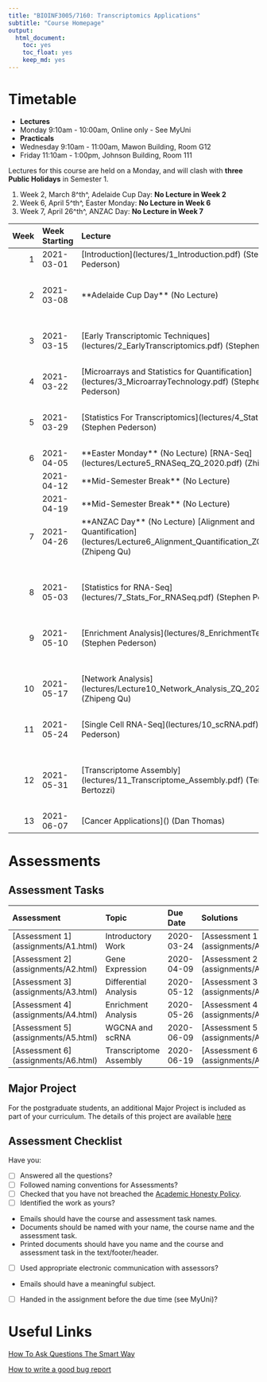 ```yaml
---
title: "BIOINF3005/7160: Transcriptomics Applications"
subtitle: "Course Homepage"
output: 
  html_document: 
    toc: yes
    toc_float: yes
    keep_md: yes
---
```










# Timetable

- **Lectures**
- Monday 9:10am - 10:00am, Online only - See MyUni
- **Practicals**
- Wednesday 9:10am - 11:00am, Mawon Building, Room G12
- Friday 11:10am - 1:00pm, Johnson Building, Room 111

Lectures for this course are held on a Monday, and will clash with **three Public Holidays** in Semester 1.

1. Week 2, March 8^th^, Adelaide Cup Day: **No Lecture in Week 2**
2. Week 6, April 5^th^, Easter Monday: **No Lecture in Week 6** 
3. Week 7, April 26^th^, ANZAC Day: **No Lecture in Week 7**



<table class="table table-striped table-hover table-condensed table-responsive" style="margin-left: auto; margin-right: auto;">
 <thead>
  <tr>
   <th style="text-align:right;"> Week </th>
   <th style="text-align:left;"> Week Starting </th>
   <th style="text-align:left;"> Lecture </th>
   <th style="text-align:left;"> Practical </th>
  </tr>
 </thead>
<tbody>
  <tr>
   <td style="text-align:right;"> 1 </td>
   <td style="text-align:left;"> 2021-03-01 </td>
   <td style="text-align:left;"> [Introduction](lectures/1_Introduction.pdf) (Stephen Pederson) </td>
   <td style="text-align:left;"> [Introduction to R and `rmarkdown`](practicals/1_IntroR.html) </td>
  </tr>
  <tr>
   <td style="text-align:right;">  </td>
   <td style="text-align:left;">  </td>
   <td style="text-align:left;">  </td>
   <td style="text-align:left;"> [Manipulating Text in R](practicals/1_Using_stringr.html) </td>
  </tr>
  <tr>
   <td style="text-align:right;"> 2 </td>
   <td style="text-align:left;"> 2021-03-08 </td>
   <td style="text-align:left;"> **Adelaide Cup Day** (No Lecture) </td>
   <td style="text-align:left;"> [Using the tidyverse](practicals/2_Tidyverse.html) </td>
  </tr>
  <tr>
   <td style="text-align:right;">  </td>
   <td style="text-align:left;">  </td>
   <td style="text-align:left;">  </td>
   <td style="text-align:left;"> [Plotting Data with the `tidyverse`](practicals/2.2_Tidyverse.html) </td>
  </tr>
  <tr>
   <td style="text-align:right;"> 3 </td>
   <td style="text-align:left;"> 2021-03-15 </td>
   <td style="text-align:left;"> [Early Transcriptomic Techniques](lectures/2_EarlyTranscriptomics.pdf) (Stephen Pederson) </td>
   <td style="text-align:left;"> [Data Types in R](practicals/3.1_DataTypes.html) </td>
  </tr>
  <tr>
   <td style="text-align:right;">  </td>
   <td style="text-align:left;">  </td>
   <td style="text-align:left;">  </td>
   <td style="text-align:left;"> [Additional Visualisation](practicals/3.2_MoreVisualisation.html) </td>
  </tr>
  <tr>
   <td style="text-align:right;"> 4 </td>
   <td style="text-align:left;"> 2021-03-22 </td>
   <td style="text-align:left;"> [Microarrays and Statistics for Quantification](lectures/3_MicroarrayTechnology.pdf) (Stephen Pederson) </td>
   <td style="text-align:left;"> [The Bioconductor Project](practicals/4.1_Bioconductor.html) </td>
  </tr>
  <tr>
   <td style="text-align:right;">  </td>
   <td style="text-align:left;">  </td>
   <td style="text-align:left;">  </td>
   <td style="text-align:left;"> [Genomic Ranges](practicals/4.2_GenomicRanges.html) </td>
  </tr>
  <tr>
   <td style="text-align:right;"> 5 </td>
   <td style="text-align:left;"> 2021-03-29 </td>
   <td style="text-align:left;"> [Statistics For Transcriptomics](lectures/4_Statistics.pdf) (Stephen Pederson) </td>
   <td style="text-align:left;"> [Basic Statistics in R](practicals/5.1_Statistics.html) </td>
  </tr>
  <tr>
   <td style="text-align:right;">  </td>
   <td style="text-align:left;">  </td>
   <td style="text-align:left;">  </td>
   <td style="text-align:left;"> [Differential Expression](practicals/5.2_MoreStatistics.html) </td>
  </tr>
  <tr>
   <td style="text-align:right;"> 6 </td>
   <td style="text-align:left;"> 2021-04-05 </td>
   <td style="text-align:left;"> **Easter Monday** (No Lecture) [RNA-Seq](lectures/Lecture5_RNASeq_ZQ_2020.pdf) (Zhipeng Qu) </td>
   <td style="text-align:left;"> [Using Limma For Differential Expression](practicals/6.1_Limma.html) </td>
  </tr>
  <tr>
   <td style="text-align:right;">  </td>
   <td style="text-align:left;"> 2021-04-12 </td>
   <td style="text-align:left;"> **Mid-Semester Break** (No Lecture) </td>
   <td style="text-align:left;"> []() </td>
  </tr>
  <tr>
   <td style="text-align:right;">  </td>
   <td style="text-align:left;"> 2021-04-19 </td>
   <td style="text-align:left;"> **Mid-Semester Break** (No Lecture) </td>
   <td style="text-align:left;"> []() </td>
  </tr>
  <tr>
   <td style="text-align:right;"> 7 </td>
   <td style="text-align:left;"> 2021-04-26 </td>
   <td style="text-align:left;"> **ANZAC Day** (No Lecture) [Alignment and Quantification](lectures/Lecture6_Alignment_Quantification_ZQ_2020.pdf) (Zhipeng Qu) </td>
   <td style="text-align:left;"> [More Complex Designs](practicals/7.1_More_Complex_Designs.html) </td>
  </tr>
  <tr>
   <td style="text-align:right;">  </td>
   <td style="text-align:left;">  </td>
   <td style="text-align:left;">  </td>
   <td style="text-align:left;"> [More Complex Designs (2)](practicals/7.2_More_Complex_Designs2.html) </td>
  </tr>
  <tr>
   <td style="text-align:right;"> 8 </td>
   <td style="text-align:left;"> 2021-05-03 </td>
   <td style="text-align:left;"> [Statistics for RNA-Seq](lectures/7_Stats_For_RNASeq.pdf) (Stephen Pederson) </td>
   <td style="text-align:left;"> [Alignments and Visualisation](practicals/8.1_Alignments.html) </td>
  </tr>
  <tr>
   <td style="text-align:right;">  </td>
   <td style="text-align:left;">  </td>
   <td style="text-align:left;">  </td>
   <td style="text-align:left;"> [Alignments and Visualisation](practicals/8.2_Scripting_Alignments.html) </td>
  </tr>
  <tr>
   <td style="text-align:right;"> 9 </td>
   <td style="text-align:left;"> 2021-05-10 </td>
   <td style="text-align:left;"> [Enrichment Analysis](lectures/8_EnrichmentTesting.pdf) (Stephen Pederson) </td>
   <td style="text-align:left;"> [Differential Expression Using edgeR](practicals/9.1_edgeR.html) </td>
  </tr>
  <tr>
   <td style="text-align:right;">  </td>
   <td style="text-align:left;">  </td>
   <td style="text-align:left;">  </td>
   <td style="text-align:left;"> [Enrichment Strategies](practicals/9.2_EnrichmentAnalysis.html) </td>
  </tr>
  <tr>
   <td style="text-align:right;"> 10 </td>
   <td style="text-align:left;"> 2021-05-17 </td>
   <td style="text-align:left;"> [Network Analysis](lectures/Lecture10_Network_Analysis_ZQ_2020.pdf) (Zhipeng Qu) </td>
   <td style="text-align:left;"> [WGCNA_part1](practicals/10.1_WGCNA_part1.html) </td>
  </tr>
  <tr>
   <td style="text-align:right;">  </td>
   <td style="text-align:left;">  </td>
   <td style="text-align:left;">  </td>
   <td style="text-align:left;"> [WGCNA_part2](practicals/10.2_WGCNA_part2.html) </td>
  </tr>
  <tr>
   <td style="text-align:right;"> 11 </td>
   <td style="text-align:left;"> 2021-05-24 </td>
   <td style="text-align:left;"> [Single Cell RNA-Seq](lectures/10_scRNA.pdf) (Stephen Pederson) </td>
   <td style="text-align:left;"> [scRNA](practicals/11.1_scRNA.html) </td>
  </tr>
  <tr>
   <td style="text-align:right;">  </td>
   <td style="text-align:left;">  </td>
   <td style="text-align:left;">  </td>
   <td style="text-align:left;"> [scRNA](practicals/11.1_scRNA.html#removing_other_low_quality_cells) </td>
  </tr>
  <tr>
   <td style="text-align:right;"> 12 </td>
   <td style="text-align:left;"> 2021-05-31 </td>
   <td style="text-align:left;"> [Transcriptome Assembly](lectures/11_Transcriptome_Assembly.pdf) (Terry Bertozzi) </td>
   <td style="text-align:left;"> [Using StringTie to Define New Transcripts](practicals/12_Stringtie.html) </td>
  </tr>
  <tr>
   <td style="text-align:right;">  </td>
   <td style="text-align:left;">  </td>
   <td style="text-align:left;">  </td>
   <td style="text-align:left;"> [Assignment and Project Questions]() </td>
  </tr>
  <tr>
   <td style="text-align:right;"> 13 </td>
   <td style="text-align:left;"> 2021-06-07 </td>
   <td style="text-align:left;"> [Cancer Applications]() (Dan Thomas) </td>
   <td style="text-align:left;"> []() </td>
  </tr>
</tbody>
</table>



# Assessments




## Assessment Tasks

<table class="table table-striped table-hover table-condensed table-responsive" style="margin-left: auto; margin-right: auto;">
 <thead>
  <tr>
   <th style="text-align:left;"> Assessment </th>
   <th style="text-align:left;"> Topic </th>
   <th style="text-align:left;"> Due Date </th>
   <th style="text-align:left;"> Solutions </th>
  </tr>
 </thead>
<tbody>
  <tr>
   <td style="text-align:left;"> [Assessment 1](assignments/A1.html) </td>
   <td style="text-align:left;"> Introductory Work </td>
   <td style="text-align:left;"> 2020-03-24 </td>
   <td style="text-align:left;"> [Assessment 1 Solutions](assignments/A1_Solutions.html) </td>
  </tr>
  <tr>
   <td style="text-align:left;"> [Assessment 2](assignments/A2.html) </td>
   <td style="text-align:left;"> Gene Expression </td>
   <td style="text-align:left;"> 2020-04-09 </td>
   <td style="text-align:left;"> [Assessment 2 Solutions](assignments/A2_Solutions.html) </td>
  </tr>
  <tr>
   <td style="text-align:left;"> [Assessment 3](assignments/A3.html) </td>
   <td style="text-align:left;"> Differential Analysis </td>
   <td style="text-align:left;"> 2020-05-12 </td>
   <td style="text-align:left;"> [Assessment 3 Solutions](assignments/A3_Solutions.html) </td>
  </tr>
  <tr>
   <td style="text-align:left;"> [Assessment 4](assignments/A4.html) </td>
   <td style="text-align:left;"> Enrichment Analysis </td>
   <td style="text-align:left;"> 2020-05-26 </td>
   <td style="text-align:left;"> [Assessment 4 Solutions](assignments/A4_Solutions.html) </td>
  </tr>
  <tr>
   <td style="text-align:left;"> [Assessment 5](assignments/A5.html) </td>
   <td style="text-align:left;"> WGCNA and scRNA </td>
   <td style="text-align:left;"> 2020-06-09 </td>
   <td style="text-align:left;"> [Assessment 5 Solutions](assignments/A5_Solutions.html) </td>
  </tr>
  <tr>
   <td style="text-align:left;"> [Assessment 6](assignments/A6.html) </td>
   <td style="text-align:left;"> Transcriptome Assembly </td>
   <td style="text-align:left;"> 2020-06-19 </td>
   <td style="text-align:left;"> [Assessment 6 Solutions](assignments/A6_Solutions.html) </td>
  </tr>
</tbody>
</table>

## Major Project

For the postgraduate students, an additional Major Project is included as part of your curriculum.
The details of this project are available [here](assignments/MajorProject.html)

## Assessment Checklist

Have you:

- [ ] Answered all the questions?
- [ ] Followed naming conventions for Assessments?
- [ ] Checked that you have not breached the [Academic Honesty Policy](http://www.adelaide.edu.au/policies/230/).
- [ ] Identified the work as yours?
- Emails should have the course and assessment task names.
- Documents should be named with your name, the course name and the assessment task.
- Printed documents should have you name and the course and assessment task in the text/footer/header.
- [ ] Used appropriate electronic communication with assessors?
- Emails should have a meaningful subject.
- [ ] Handed in the assignment before the due time (see MyUni)?

# Useful Links

[How To Ask Questions The Smart Way](http://www.catb.org/esr/faqs/smart-questions.html)

[How to write a good bug report](https://musescore.org/en/developers-handbook/how-write-good-bug-report-step-step-instructions)

